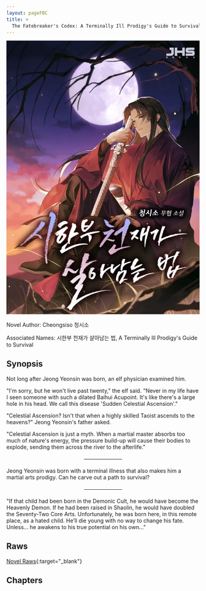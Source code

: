 ```yaml
---
layout: pageFBC
title: >
  The Fatebreaker's Codex: A Terminally Ill Prodigy's Guide to Survival
---
```


![FBC](/Images/FBC.png)

Novel Author: Cheongsiso 청시소

Associated Names: 시한부 천재가 살아남는 법, A Terminally Ill Prodigy's Guide to Survival

## Synopsis

Not long after Jeong Yeonsin was born, an elf physician examined him.

"I'm sorry, but he won't live past twenty," the elf said. "Never in my life have I seen someone with such a dilated Baihui Acupoint. It's like there's a large hole in his head. We call this disease 'Sudden Celestial Ascension'."

"Celestial Ascension? Isn't that when a highly skilled Taoist ascends to the heavens?" Jeong Yeonsin's father asked.

"Celestial Ascension is just a myth. When a martial master absorbs too much of nature's energy, the pressure build-up will cause their bodies to explode, sending them across the river to the afterlife."

<div style="text-align: center;">──────────
</div>

 Jeong Yeonsin was born with a terminal illness that also makes him a martial arts prodigy. Can he carve out a path to survival?

<div style="text-align: center;">──────────
</div>

"If that child had been born in the Demonic Cult, he would have become the Heavenly Demon. If he had been raised in Shaolin, he would have doubled the Seventy-Two Core Arts. Unfortunately, he was born here, in this remote place, as a hated child. He’ll die young with no way to change his fate. Unless… he awakens to his true potential on his own..."

## Raws

[Novel Raws](https://series.naver.com/novel/detail.series?productNo=5896155){:target="_blank"}

## Chapters

